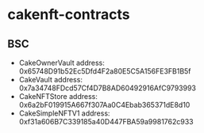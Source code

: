 # cakenft-contracts

## BSC
- CakeOwnerVault address: 0x65748D91b52Ec5Dfd4F2a80E5C5A156FE3FB1B5f
- CakeVault address: 0x7a34748FDcd57Cf4D7B8AD60492916AfC9793993
- CakeNFTStore address: 0x6a2bF019915A667f307Aa0C4Ebab365371dE8d10
- CakeSimpleNFTV1 address: 0xf31a606B7C339185a40D447FBA59a9981762c933
